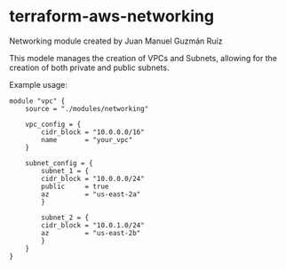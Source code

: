 # terraform-aws-networking
Networking module created by Juan Manuel Guzmán Ruíz

This modele manages the creation of VPCs and Subnets, allowing for the creation of both private and public subnets.

Example usage:

    module "vpc" {
        source = "./modules/networking"

        vpc_config = {
            cidr_block = "10.0.0.0/16"
            name       = "your_vpc"
        }

        subnet_config = {
            subnet_1 = {
            cidr_block = "10.0.0.0/24"
            public     = true
            az         = "us-east-2a"
            }

            subnet_2 = {
            cidr_block = "10.0.1.0/24"
            az         = "us-east-2b"
            }
        }
    }
